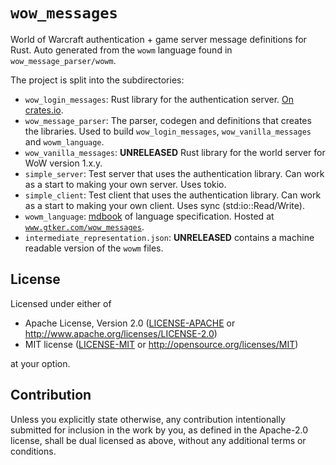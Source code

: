 # `wow_messages`

World of Warcraft authentication + game server message definitions for Rust.
Auto generated from the `wowm` language found in `wow_message_parser/wowm`.

The project is split into the subdirectories:

* `wow_login_messages`: Rust library for the authentication server. [On crates.io](https://crates.io/crates/wow_login_messages).
* `wow_message_parser`: The parser, codegen and definitions that creates the libraries.
Used to build `wow_login_messages`, `wow_vanilla_messages` and `wowm_language`.
* `wow_vanilla_messages`: **UNRELEASED** Rust library for the world server for WoW version 1.x.y.
* `simple_server`: Test server that uses the authentication library. Can work as a start to making your own server. Uses tokio.
* `simple_client`: Test client that uses the authentication library. Can work as a start to making your own client. Uses sync (std:io::Read/Write).
* `wowm_language`: [mdbook](https://github.com/rust-lang/mdBook) of language specification. Hosted at [`www.gtker.com/wow_messages`](https://www.gtker.com/wow_messages).
* `intermediate_representation.json`: **UNRELEASED** contains a machine readable version of the `wowm` files.

## License

Licensed under either of

 * Apache License, Version 2.0
   ([LICENSE-APACHE](LICENSE-APACHE) or http://www.apache.org/licenses/LICENSE-2.0)
 * MIT license
   ([LICENSE-MIT](LICENSE-MIT) or http://opensource.org/licenses/MIT)

at your option.

## Contribution

Unless you explicitly state otherwise, any contribution intentionally submitted
for inclusion in the work by you, as defined in the Apache-2.0 license, shall be
dual licensed as above, without any additional terms or conditions.
